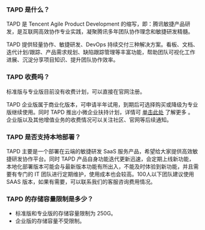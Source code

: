 ### TAPD 是什么？
TAPD 是 Tencent Agile Product Development 的缩写，即：腾讯敏捷产品研发，是互联网高效协作专业实践，凝聚腾讯多年团队协作理念和敏捷研发精髓。

TAPD 提供轻量协作、敏捷研发、DevOps 持续交付三种解决方案。看板、文档、迭代计划/跟踪、产品需求规划、缺陷跟踪管理等丰富功能，帮助团队可视化工作进展、沉淀分享项目知识、提升团队协作效率。

### TAPD 收费吗？
标准版与专业版目前没有收费计划，可以直接在官网注册。

TAPD 企业版属于商业化版本，可申请半年试用，到期后可选择购买或降级为专业版继续使用。同时 TAPD 推出小微企业扶持计划，详情可 [单击此处](https://www.tapd.cn/official/ecology) 了解更多 。 企业版以及其他增值业务的收费情况可以关注社区、官网等后续通知。

### TAPD 是否支持本地部署？
TAPD 主要是一个部署在云端的敏捷研发 SaaS 服务产品，希望给大家提供高效敏捷研发协作平台。同时 TAPD 产品自身功能迭代更新迅速，会定期上线新功能，本地化部署版本可能会与最新版本功能有所出入，不能及时体验到新功能，并且需要有专门的 IT 团队进行定期维护，使用成本也会较高。100人以下团队建议使用 SAAS 版本，如果有需要，可以联系我们的客服咨询费用情况。

### TAPD 的存储容量限制是多少？
- 标准版和专业版的存储容量限制为 250G。
- 企业版的存储容量不受限制。
